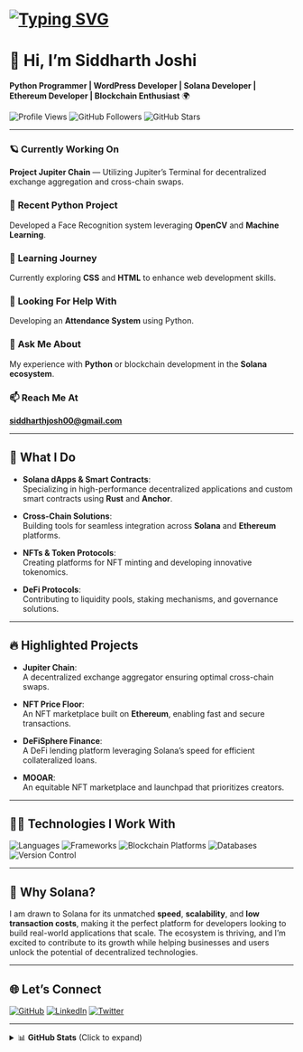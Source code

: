 # [![Typing SVG](https://readme-typing-svg.demolab.com?font=Fira+Code&size=30&pause=1000&color=FF69B4&width=1000&lines=Welcome+to+my+GitHub+Profile!;I+am+Siddharth+Joshi;Python+Programmer+%7C+Solana+Developer;Blockchain+Enthusiast+%7C+DeFi+Innovator)](https://git.io/typing-svg)

# 🚀 **Hi, I’m Siddharth Joshi**  
**Python Programmer | WordPress Developer | Solana Developer | Ethereum Developer | Blockchain Enthusiast** 🌍

![Profile Views](https://img.shields.io/badge/Profile%20Views-2000-blueviolet?style=flat-square)
![GitHub Followers](https://img.shields.io/badge/Followers-77-blue?style=social&logo=github)
![GitHub Stars](https://img.shields.io/badge/Stars-50-blue?style=social&logo=github)

<!-- ![Profile Views](https://komarev.com/ghpvc/?username=Siddharth594&color=blueviolet&style=flat-square) -->

---

### 🪐 **Currently Working On**  
**Project Jupiter Chain** — Utilizing Jupiter’s Terminal for decentralized exchange aggregation and cross-chain swaps.

### 🔭 **Recent Python Project**  
Developed a Face Recognition system leveraging **OpenCV** and **Machine Learning**.

### 🌱 **Learning Journey**  
Currently exploring **CSS** and **HTML** to enhance web development skills.

### 🤝 **Looking For Help With**  
Developing an **Attendance System** using Python.

### 💬 **Ask Me About**  
My experience with **Python** or blockchain development in the **Solana ecosystem**.

### 📫 **Reach Me At**  
**siddharthjosh00@gmail.com**

---

## 🔨 **What I Do**

- **Solana dApps & Smart Contracts**:  
  Specializing in high-performance decentralized applications and custom smart contracts using **Rust** and **Anchor**.

- **Cross-Chain Solutions**:  
  Building tools for seamless integration across **Solana** and **Ethereum** platforms.

- **NFTs & Token Protocols**:  
  Creating platforms for NFT minting and developing innovative tokenomics.

- **DeFi Protocols**:  
  Contributing to liquidity pools, staking mechanisms, and governance solutions.

---

## 🔥 **Highlighted Projects**

- **Jupiter Chain**:  
  A decentralized exchange aggregator ensuring optimal cross-chain swaps.

- **NFT Price Floor**:  
  An NFT marketplace built on **Ethereum**, enabling fast and secure transactions.

- **DeFiSphere Finance**:  
  A DeFi lending platform leveraging Solana’s speed for efficient collateralized loans.

- **MOOAR**:  
  An equitable NFT marketplace and launchpad that prioritizes creators.

---

## 🧑‍💻 **Technologies I Work With**

![Languages](https://skillicons.dev/icons?i=rust,js,ts,py,solidity)
![Frameworks](https://skillicons.dev/icons?i=react,nextjs,anchor,ethers,web3)
![Blockchain Platforms](https://skillicons.dev/icons?i=solana,ethereum,polkadot)
![Databases](https://skillicons.dev/icons?i=postgres,mongodb)
![Version Control](https://skillicons.dev/icons?i=git,github,gitlab)

---

## 🌟 **Why Solana?**

I am drawn to Solana for its unmatched **speed**, **scalability**, and **low transaction costs**, making it the perfect platform for developers looking to build real-world applications that scale. The ecosystem is thriving, and I’m excited to contribute to its growth while helping businesses and users unlock the potential of decentralized technologies.

---

## 🌐 **Let’s Connect**

[![GitHub](https://img.shields.io/badge/GitHub-100000?style=flat&logo=github&logoColor=white)](https://github.com/Siddharth594)
[![LinkedIn](https://img.shields.io/badge/LinkedIn-0A66C2?style=flat&logo=linkedin&logoColor=white)](https://www.linkedin.com/in/siddharth-joshi)
[![Twitter](https://img.shields.io/badge/Twitter-1DA1F2?style=flat&logo=twitter&logoColor=white)](https://twitter.com/SiddharthJoshi)

---

<details>
  <summary>📊 <strong>GitHub Stats</strong> (Click to expand)</summary>

  ![Siddharth's GitHub Stats](https://github-readme-stats.vercel.app/api?username=Siddharth594&show_icons=true&theme=radical)
  ![Top Languages](https://github-readme-stats.vercel.app/api/top-langs/?username=Siddharth594&layout=compact&theme=radical)
  ![GitHub Streak](https://github-readme-streak-stats.herokuapp.com/?user=Siddharth594&theme=radical)

</details>
